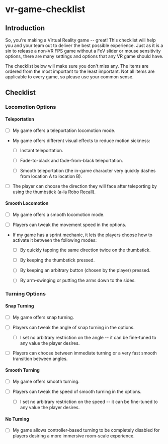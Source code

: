 # vr-game-checklist

## Introduction

So, you're making a Virtual Reality game -- great! This checklist will help you and your team out to deliver the best possible experience. Just as it is a sin to release a non-VR FPS game without a FoV slider or mouse sensitivity options, there are many settings and options that any VR game should have.

The checklist below will make sure you don't miss any. The items are ordered from the most important to the least important. Not all items are applicable to every game, so please use your common sense.

## Checklist

### Locomotion Options

#### Teleportation

- [ ] My game offers a teleportation locomotion mode.

- My game offers different visual effects to reduce motion sickness:

    - [ ] Instant teleportation.

    - [ ] Fade-to-black and fade-from-black teleportation.

    - [ ] Smooth teleportation (the in-game character very quickly dashes from location A to location B).

- [ ] The player can choose the direction they will face after teleporting by using the thumbstick (a-la Robo Recall).

#### Smooth Locomotion

- [ ] My game offers a smooth locomotion mode.

- [ ] Players can tweak the movement speed in the options.

- If my game has a sprint mechanic, it lets the players choose how to activate it between the following modes:
  
  - [ ] By quickly tapping the same direction twice on the thumbstick.

  - [ ] By keeping the thumbstick pressed.

  - [ ] By keeping an arbitrary button (chosen by the player) pressed.

  - [ ] By arm-swinging or putting the arms down to the sides.
  
### Turning Options
  
#### Snap Turning

- [ ] My game offers snap turning.

- [ ] Players can tweak the angle of snap turning in the options.

    - [ ] I set no arbitrary restriction on the angle -- it can be fine-tuned to any value the player desires.

- [ ] Players can choose between immediate turning or a very fast smooth transition between angles.

#### Smooth Turning

- [ ] My game offers smooth turning.

- [ ] Players can tweak the speed of smooth turning in the options.

    - [ ] I set no arbitrary restriction on the speed -- it can be fine-tuned to any value the player desires.

#### No Turning

- [ ] My game allows controller-based turning to be completely disabled for players desiring a more immersive room-scale experience.

